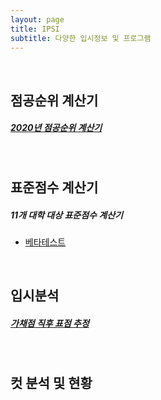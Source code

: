 ```yaml
---
layout: page
title: IPSI
subtitle: 다양한 입시정보 및 프로그램
---
```


<br>

## 점공순위 계산기

##### [2020년 점공순위 계산기](https://orbi.kr/00026687695)

<br>

## 표준점수 계산기

##### 11개 대학 대상 표준점수 계산기

- [베타테스트](https://semper-16.github.io/IPSI/STD_C/1/)

<br>

## 입시분석

##### [가채점 직후 표점 추정](https://orbi.kr/00033382397)

<br>

## 컷 분석 및 현황

<br>